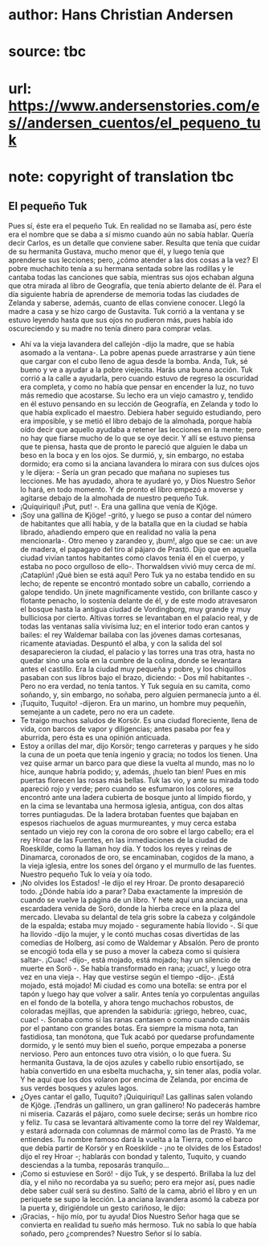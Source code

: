 # author: Hans Christian Andersen
# source: tbc
# url: https://www.andersenstories.com/es//andersen_cuentos/el_pequeno_tuk
# note: copyright of translation tbc

## El pequeño Tuk 

Pues sí, éste era el pequeño Tuk. En realidad no se llamaba así, pero
éste era el nombre que se daba a sí mismo cuando aún no sabía hablar.
Quería decir Carlos, es un detalle que conviene saber. Resulta que tenía
que cuidar de su hermanita Gustava, mucho menor que él, y luego tenía
que aprenderse sus lecciones; pero, ¿cómo atender a las dos cosas a la
vez? El pobre muchachito tenía a su hermana sentada sobre las rodillas y
le cantaba todas las canciones que sabía, mientras sus ojos echaban
alguna que otra mirada al libro de Geografía, que tenía abierto delante
de él. Para el día siguiente habría de aprenderse de memoria todas las
ciudades de Zelanda y saberse, además, cuanto de ellas conviene
conocer.
Llegó la madre a casa y se hizo cargo de Gustavita. Tuk corrió a la
ventana y se estuvo leyendo hasta que sus ojos no pudieron más, pues
había ido oscureciendo y su madre no tenía dinero para comprar velas.
- Ahí va la vieja lavandera del callejón -dijo la madre, que se había
asomado a la ventana-. La pobre apenas puede arrastrarse y aún tiene que
cargar con el cubo lleno de agua desde la bomba. Anda, Tuk, sé bueno y
ve a ayudar a la pobre viejecita. Harás una buena acción.
Tuk corrió a la calle a ayudarla, pero cuando estuvo de regreso la
oscuridad era completa, y como no había que pensar en encender la luz,
no tuvo más remedio que acostarse. Su lecho era un viejo camastro y,
tendido en él estuvo pensando en su lección de Geografía, en Zelanda y
todo lo que había explicado el maestro. Debiera haber seguido
estudiando, pero era imposible, y se metió el libro debajo de la
almohada, porque había oído decir que aquello ayudaba a retener las
lecciones en la mente; pero no hay que fiarse mucho de lo que se oye
decir.
Y allí se estuvo piensa que te piensa, hasta que de pronto le pareció
que alguien le daba un beso en la boca y en los ojos. Se durmió, y, sin
embargo, no estaba dormido; era como si la anciana lavandera lo mirara
con sus dulces ojos y le dijera: - Sería un gran pecado que mañana no
supieses tus lecciones. Me has ayudado, ahora te ayudaré yo, y Dios
Nuestro Señor lo hará, en todo momento.
Y de pronto el libro empezó a moverse y agitarse debajo de la almohada
de nuestro pequeño Tuk.
- ¡Quiquiriquí! ¡Put, put! -. Era una gallina que venía de Kjöge.
- ¡Soy una gallina de Kjöge! -gritó, y luego se puso a contar del número
de habitantes que allí había, y de la batalla que en la ciudad se había
librado, añadiendo empero que en realidad no valía la pena mencionarla-.
Otro meneo y zarandeo y, ¡bum!, algo que se cae: un ave de madera, el
papagayo del tiro al pájaro de Prastö. Dijo que en aquella ciudad vivían
tantos habitantes como clavos tenía él en el cuerpo, y estaba no poco
orgulloso de ello-. Thorwaldsen vivió muy cerca de mí. ¡Cataplún! ¡Qué
bien se está aquí!
Pero Tuk ya no estaba tendido en su lecho; de repente se encontró
montado sobre un caballo, corriendo a galope tendido. Un jinete
magníficamente vestido, con brillante casco y flotante penacho, lo
sostenía delante de él, y de este modo atravesaron el bosque hasta la
antigua ciudad de Vordingborg, muy grande y muy bulliciosa por cierto.
Altivas torres se levantaban en el palacio real, y de todas las ventanas
salía vivísima luz; en el interior todo eran cantos y bailes: el rey
Waldemar bailaba con las jóvenes damas cortesanas, ricamente ataviadas.
Despuntó el alba, y con la salida del sol desaparecieron la ciudad, el
palacio y las torres una tras otra, hasta no quedar sino una sola en la
cumbre de la colina, donde se levantara antes el castillo. Era la ciudad
muy pequeña y pobre, y los chiquillos pasaban con sus libros bajo el
brazo, diciendo: - Dos mil habitantes -. Pero no era verdad, no tenía
tantos.
Y Tuk seguía en su camita, como soñando, y, sin embargo, no soñaba, pero
alguien permanecía junto a él.
- ¡Tuquito, Tuquito! -dijeron. Era un marino, un hombre muy pequeñín,
semejante a un cadete, pero no era un cadete.
- Te traigo muchos saludos de Korsör. Es una ciudad floreciente, llena
de vida, con barcos de vapor y diligencias; antes pasaba por fea y
aburrida, pero ésta es una opinión anticuada.
- Estoy a orillas del mar, dijo Korsör; tengo carreteras y parques y he
sido la cuna de un poeta que tenía ingenio y gracia; no todos los
tienen. Una vez quise armar un barco para que diese la vuelta al mundo,
mas no lo hice, aunque habría podido; y, además, ¡huelo tan bien! Pues
en mis puertas florecen las rosas más bellas.
Tuk las vio, y ante su mirada todo apareció rojo y verde; pero cuando se
esfumaron los colores, se encontró ante una ladera cubierta de bosque
junto al límpido fiordo, y en la cima se levantaba una hermosa iglesia,
antigua, con dos altas torres puntiagudas. De la ladera brotaban fuentes
que bajaban en espesos riachuelos de aguas murmureantes, y muy cerca
estaba sentado un viejo rey con la corona de oro sobre el largo cabello;
era el rey Hroar de las Fuentes, en las inmediaciones de la ciudad de
Roeskilde, como la llaman hoy día. Y todos los reyes y reinas de
Dinamarca, coronados de oro, se encaminaban, cogidos de la mano, a la
vieja iglesia, entre los sones del órgano y el murmullo de las fuentes.
Nuestro pequeño Tuk lo veía y oía todo.
- ¡No olvides los Estados! -le dijo el rey Hroar.
De pronto desapareció todo. ¿Dónde había ido a parar? Daba exactamente
la impresión de cuando se vuelve la página de un libro. Y hete aquí una
anciana, una escardadera venida de Sorö, donde la hierba crece en la
plaza del mercado. Llevaba su delantal de tela gris sobre la cabeza y
colgándole de la espalda; estaba muy mojado - seguramente había llovido
-. Sí que ha llovido -dijo la mujer, y le contó muchas cosas divertidas
de las comedias de Holberg, así como de Waldemar y Absalón. Pero de
pronto se encogió toda ella y se puso a mover la cabeza como si quisiera
saltar-. ¡Cuac! -dijo-, está mojado, está mojado; hay un silencio de
muerte en Sorö -. Se había transformado en rana; ¡cuac!, y luego otra
vez en una vieja -. Hay que vestirse según el tiempo -dijo-. ¡Está
mojado, está mojado! Mi ciudad es como una botella: se entra por el
tapón y luego hay que volver a salir. Antes tenía yo corpulentas
anguilas en el fondo de la botella, y ahora tengo muchachos robustos, de
coloradas mejillas, que aprenden la sabiduría: ¡griego, hebreo, cuac,
cuac! -. Sonaba como si las ranas cantasen o como cuando camináis por el
pantano con grandes botas. Era siempre la misma nota, tan fastidiosa,
tan monótona, que Tuk acabó por quedarse profundamente dormido, y le
sentó muy bien el sueño, porque empezaba a ponerse nervioso.
Pero aun entonces tuvo otra visión, o lo que fuera. Su hermanita
Gustava, la de ojos azules y cabello rubio ensortijado, se había
convertido en una esbelta muchacha, y, sin tener alas, podía volar. Y he
aquí que los dos volaron por encima de Zelanda, por encima de sus verdes
bosques y azules lagos.
- ¿Oyes cantar el gallo, Tuquito? ¡Quiquiriquí! Las gallinas salen
volando de Kjöge. ¡Tendrás un gallinero, un gran gallinero! No padecerás
hambre ni miseria. Cazarás el pájaro, como suele decirse; serás un
hombre rico y feliz. Tu casa se levantará altivamente como la torre del
rey Waldemar, y estará adornada con columnas de mármol como las de
Prastö. Ya me entiendes. Tu nombre famoso dará la vuelta a la Tierra,
como el barco que debía partir de Korsör y en Roeskilde - ¡no te olvides
de los Estados! dijo el rey Hroar -; hablarás con bondad y talento,
Tuquito, y cuando desciendas a la tumba, reposarás tranquilo...
- ¡Como si estuviese en Sorö! - dijo Tuk, y se despertó. Brillaba la luz
del día, y el niño no recordaba ya su sueño; pero era mejor así, pues
nadie debe saber cuál será su destino. Saltó de la cama, abrió el libro
y en un periquete se supo la lección. La anciana lavandera asomó la
cabeza por la puerta y, dirigiéndole un gesto cariñoso, le dijo:
- ¡Gracias, - hijo mío, por tu ayuda! Dios Nuestro Señor haga que se
convierta en realidad tu sueño más hermoso.
Tuk no sabía lo que había soñado, pero ¿comprendes? Nuestro Señor sí lo
sabía.
